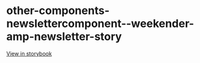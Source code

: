 # other-components-newslettercomponent--weekender-amp-newsletter-story

[View in storybook](https://raw.githack.com/Independent-Digital-News-and-Media-Ltd/standard-pwamp-sb/PR-690-sb/index.html?path=/story/other-components-newslettercomponent--weekender-amp-newsletter-story)